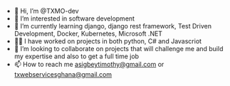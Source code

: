 - 👋 Hi, I’m @TXMO-dev
- 👀 I’m interested in software development
- 🌱 I’m currently learning django, django rest framework, Test Driven Development, Docker, Kubernetes, Microsoft .NET
- 👨‍💻 I have worked on projects in both python, C# and Javascriot
- 💞️ I’m looking to collaborate on projects that will challenge me and build my expertise and also to get a full time job
- 📫 How to reach me asigbeytimothy@gmail.com or txwebservicesghana@gmail.com

<!---
TXMO-dev/TXMO-dev is a ✨ special ✨ repository because its `README.md` (this file) appears on your GitHub profile.
You can click the Preview link to take a look at your changes.
--->
